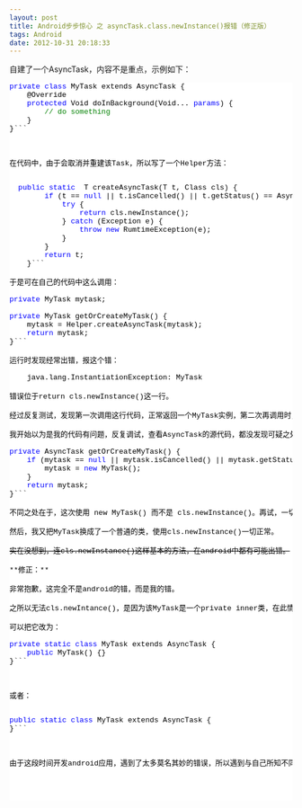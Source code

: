 ```yaml
---
layout: post
title: Android步步惊心 之 asyncTask.class.newInstance()报错（修正版）
tags: Android
date: 2012-10-31 20:18:33
---
```


自建了一个AsyncTask，内容不是重点，示例如下：

<pre class="csharpcode"><span class="kwrd">private</span> <span class="kwrd">class</span> MyTask extends AsyncTask<Void, Integer, Void> {
    @Override
    <span class="kwrd">protected</span> Void doInBackground(Void... <span class="kwrd">params</span>) {
        <span class="rem">// do something</span>
    }
}```
<style type="text/css">

.csharpcode, .csharpcode pre
{
	font-size: small;
	color: black;
	font-family: consolas, "Courier New", courier, monospace;
	background-color: #ffffff;
	/*white-space: pre;*/
}
.csharpcode pre { margin: 0em; }
.csharpcode .rem { color: #008000; }
.csharpcode .kwrd { color: #0000ff; }
.csharpcode .str { color: #006080; }
.csharpcode .op { color: #0000c0; }
.csharpcode .preproc { color: #cc6633; }
.csharpcode .asp { background-color: #ffff00; }
.csharpcode .html { color: #800000; }
.csharpcode .attr { color: #ff0000; }
.csharpcode .alt 
{
	background-color: #f4f4f4;
	width: 100%;
	margin: 0em;
}
.csharpcode .lnum { color: #606060; }</style>
<p>在代码中，由于会取消并重建该Task，所以写了一个Helper方法：

<pre class="csharpcode">  <span class="kwrd">public</span> <span class="kwrd">static</span> <T extends AsyncTask> T createAsyncTask(T t, Class<T> cls) {
        <span class="kwrd">if</span> (t == <span class="kwrd">null</span> || t.isCancelled() || t.getStatus() == AsyncTask.Status.FINISHED) {
            <span class="kwrd">try</span> {
                <span class="kwrd">return</span> cls.newInstance();
            } <span class="kwrd">catch</span> (Exception e) {
                <span class="kwrd">throw</span> <span class="kwrd">new</span> RumtimeException(e);
            }
        }
        <span class="kwrd">return</span> t;
    }```

于是可在自己的代码中这么调用：

<pre class="csharpcode"><span class="kwrd">private</span> MyTask mytask;

<span class="kwrd">private</span> MyTask getOrCreateMyTask() {
    mytask = Helper.createAsyncTask(mytask);
    <span class="kwrd">return</span> mytask;
}```

运行时发现经常出错，报这个错：

    java.lang.InstantiationException: MyTask

错误位于return cls.newInstance()这一行。

经过反复测试，发现第一次调用这行代码，正常返回一个MyTask实例，第二次再调用时，就会报错。而且错误信息只能得到cls.newInstance()出错，再往里就是native代码，没法调了。

我开始以为是我的代码有问题，反复调试，查看AsyncTask的源代码，都没发现可疑之处。万般无奈之下，去掉了这个助手方法，而是直接写在getOrCreateMyTask()方法中：

<pre class="csharpcode"><span class="kwrd">private</span> AsyncTask getOrCreateMyTask() {
    <span class="kwrd">if</span> (mytask == <span class="kwrd">null</span> || mytask.isCancelled() || mytask.getStatus() == AsyncTask.Status.FINISHED) {
        mytask = <span class="kwrd">new</span> MyTask();
    }
    <span class="kwrd">return</span> mytask;
}```

不同之处在于，这次使用 new MyTask() 而不是 cls.newInstance()。再试，一切正常！再也没有出现那个错误了。

然后，我又把MyTask换成了一个普通的类，使用cls.newInstance()一切正常。

<strike>实在没想到，连cls.newInstance()这样基本的方法，在android中都有可能出错。</strike>

**修正：**

非常抱歉，这完全不是android的错，而是我的错。

之所以无法cls.newIntance()，是因为该MyTask是一个private inner类，在此情况下无法通过该方法创建。

可以把它改为：

<pre class="csharpcode"><span class="kwrd">private</span> <span class="kwrd">static</span> <span class="kwrd">class</span> MyTask extends AsyncTask<Void, Integer, Void> {
    <span class="kwrd">public</span> MyTask() {}
}```
<style type="text/css">
.csharpcode, .csharpcode pre
{
	font-size: small;
	color: black;
	font-family: consolas, "Courier New", courier, monospace;
	background-color: #ffffff;
	/*white-space: pre;*/
}
.csharpcode pre { margin: 0em; }
.csharpcode .rem { color: #008000; }
.csharpcode .kwrd { color: #0000ff; }
.csharpcode .str { color: #006080; }
.csharpcode .op { color: #0000c0; }
.csharpcode .preproc { color: #cc6633; }
.csharpcode .asp { background-color: #ffff00; }
.csharpcode .html { color: #800000; }
.csharpcode .attr { color: #ff0000; }
.csharpcode .alt 
{
	background-color: #f4f4f4;
	width: 100%;
	margin: 0em;
}
.csharpcode .lnum { color: #606060; }</style>

或者：

<pre class="csharpcode"><span class="kwrd">public</span> <span class="kwrd">static</span> <span class="kwrd">class</span> MyTask extends AsyncTask<Void, Integer, Void> {
}```
<style type="text/css">
.csharpcode, .csharpcode pre
{
	font-size: small;
	color: black;
	font-family: consolas, "Courier New", courier, monospace;
	background-color: #ffffff;
	/*white-space: pre;*/
}
.csharpcode pre { margin: 0em; }
.csharpcode .rem { color: #008000; }
.csharpcode .kwrd { color: #0000ff; }
.csharpcode .str { color: #006080; }
.csharpcode .op { color: #0000c0; }
.csharpcode .preproc { color: #cc6633; }
.csharpcode .asp { background-color: #ffff00; }
.csharpcode .html { color: #800000; }
.csharpcode .attr { color: #ff0000; }
.csharpcode .alt 
{
	background-color: #f4f4f4;
	width: 100%;
	margin: 0em;
}
.csharpcode .lnum { color: #606060; }</style>

由于这段时间开发android应用，遇到了太多莫名其妙的错误，所以遇到与自己所知不同的问题时，会首先想到是android有bug。以后要更加谨慎一些。
